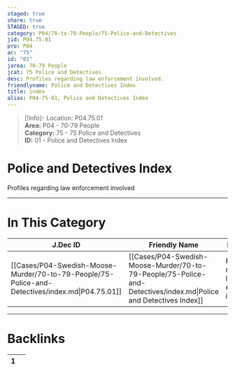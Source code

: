 ```yaml
---  
staged: true  
share: true  
STAGED: true  
category: P04/70-to-79-People/75-Police-and-Detectives  
jid: P04.75.01  
pro: P04  
ac: "75"  
id: "01"  
jarea: 70-79 People  
jcat: 75 Police and Detectives  
desc: Profiles regarding law enforcement involved.  
friendlyname: Police and Detectives Index  
title: index  
alias: P04-75-01, Police and Detectives Index  
---  
```

  
>[!info]- Location: P04.75.01  
>**Area:** P04 - 70-79 People  
>**Category:** 75 - 75 Police and Detectives  
>**ID:** 01 - Police and Detectives Index  
  
# Police and Detectives Index  
  
Profiles regarding law enforcement involved  
   
  
  
---  
# In This Category  
  
| J.Dec ID                                                                                        | Friendly Name                                                                                                     | Description                                  |  
| ----------------------------------------------------------------------------------------------- | ----------------------------------------------------------------------------------------------------------------- | -------------------------------------------- |  
| [[Cases/P04-Swedish-Moose-Murder/70-to-79-People/75-Police-and-Detectives/index.md\|P04.75.01]] | [[Cases/P04-Swedish-Moose-Murder/70-to-79-People/75-Police-and-Detectives/index.md\|Police and Detectives Index]] | Profiles regarding law enforcement involved. |  
  
  
---  
# Backlinks  
<div><table class="dataview table-view-table"><thead class="table-view-thead"><tr class="table-view-tr-header"><th class="table-view-th"><span></span><span class="dataview small-text">1</span></th><th class="table-view-th"><span></span></th></tr></thead><tbody class="table-view-tbody"></tbody></table></div>